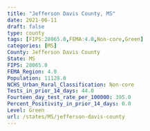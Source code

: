 ```yaml
---
title: "Jefferson Davis County, MS"
date: 2021-06-11
draft: false
type: county
tags: [FIPS:28065.0,FEMA:4.0,Non-core,Green]
categories: [MS]
County: Jefferson Davis County
State: MS
FIPS: 28065.0
FEMA_Region: 4.0
Population: 11128.0
NCHS_Urban_Rural_Classification: Non-core
Tests_in_prior_14_days: 44.0
Fourteen_day_test_rate_per_100000: 395.0
Percent_Positivity_in_prior_14_days: 0.0
Level: Green
url: /states/MS/jefferson-davis-county
---
```



